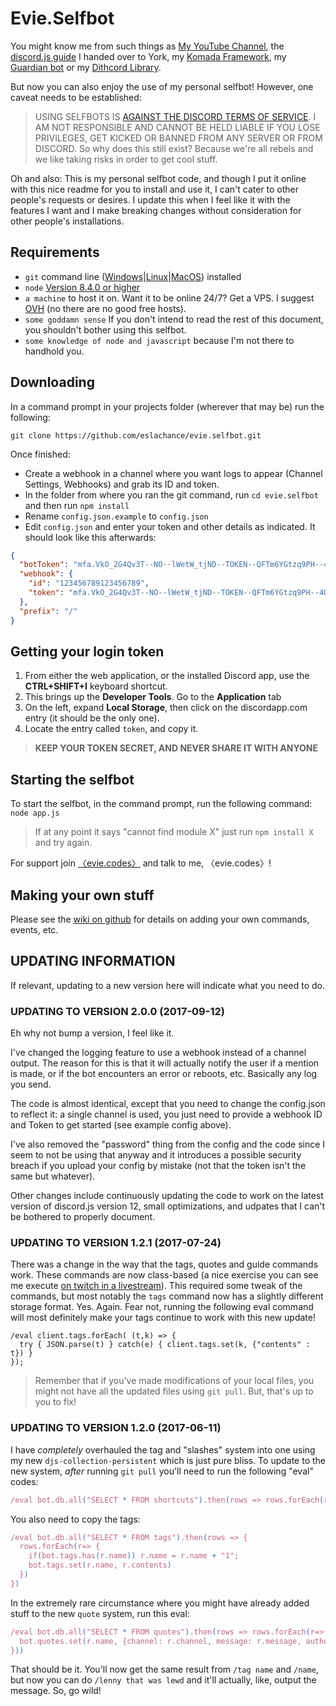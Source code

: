 # Evie.Selfbot

You might know me from such things as [My YouTube Channel](https://www.youtube.com/channel/UCvQubaJPD0D-PSokbd5DAiw), 
the [discord.js guide](https://anidiots.guide/) I handed over to York, my [Komada Framework](http://komada.js.org/), 
my [Guardian bot](https://github.com/eslachance/guardian) or my [Dithcord Library](https://github.com/eslachance/dithcord). 

But now you can also enjoy the use of my personal selfbot! However, one caveat needs to be established:

> USING SELFBOTS IS [AGAINST THE DISCORD TERMS OF SERVICE](https://discordapp.com/developers/docs/topics/oauth2). I AM NOT RESPONSIBLE AND CANNOT BE HELD LIABLE IF YOU LOSE PRIVILEGES, GET KICKED OR BANNED FROM ANY SERVER OR FROM DISCORD.
> So why does this still exist? Because we're all rebels and we like taking risks in order to get cool stuff.

Oh and also: This is my personal selfbot code, and though I put it online with this nice readme 
for you to install and use it, I can't cater to other people's requests or desires. I update
this when I feel like it with the features I want and I make breaking changes without 
consideration for other people's installations.

## Requirements

- `git` command line ([Windows](https://git-scm.com/download/win)|[Linux](https://git-scm.com/book/en/v2/Getting-Started-Installing-Git)|[MacOS](https://git-scm.com/download/mac)) installed
- `node` [Version 8.4.0 or higher](https://nodejs.org)
- `a machine` to host it on. Want it to be online 24/7? Get a VPS. I suggest [OVH](http://ovh.com/) (no there are no good free hosts).
- `some goddamn sense` If you don't intend to read the rest of this document, you shouldn't bother using this selfbot.
- `some knowledge of node and javascript` because I'm not there to handhold you.

## Downloading

In a command prompt in your projects folder (wherever that may be) run the following:

`git clone https://github.com/eslachance/evie.selfbot.git`

Once finished: 

- Create a webhook in a channel where you want logs to appear (Channel Settings, Webhooks) and grab its ID and token.
- In the folder from where you ran the git command, run `cd evie.selfbot` and then run `npm install`
- Rename `config.json.example` to `config.json`
- Edit `config.json` and enter your token and other details as indicated. It should look like this afterwards: 

```json
{
  "botToken": "mfa.VkO_2G4Qv3T--NO--lWetW_tjND--TOKEN--QFTm6YGtzq9PH--4U--tG0",
  "webhook": {
    "id": "123456789123456789",
    "token": "mfa.VkO_2G4Qv3T--NO--lWetW_tjND--TOKEN--QFTm6YGtzq9PH--4U--tG0"
  },
  "prefix": "/"
}
```

## Getting your login token

1. From either the web application, or the installed Discord app, use the **CTRL+SHIFT+I** keyboard shortcut.
2. This brings up the **Developer Tools**. Go to the **Application** tab
3. On the left, expand **Local Storage**, then click on the discordapp.com entry (it should be the only one).
4. Locate the entry called `token`, and copy it.

> **KEEP YOUR TOKEN SECRET, AND NEVER SHARE IT WITH ANYONE**

## Starting the selfbot

To start the selfbot, in the command prompt, run the following command:
`node app.js`

> If at any point it says "cannot find module X" just run `npm install X` and try again.

For support join [〈evie.codes〉](https://discord.gg/PhT8scR) and talk to me, 〈evie.codes〉!

## Making your own stuff

Please see the [wiki on github](https://github.com/eslachance/evie.selfbot/wiki) for details on
adding your own commands, events, etc.

## UPDATING INFORMATION

If relevant, updating to a new version here will indicate what you need to do.

### UPDATING TO VERSION 2.0.0 (2017-09-12)

Eh why not bump a version, I feel like it. 

I've changed the logging feature to use a webhook instead of a channel output.
The reason for this is that it will actually notify the user if a mention is made,
or if the bot encounters an error or reboots, etc. Basically any log you send.

The code is almost identical, except that you need to change the config.json to
reflect it: a single channel is used, you just need to provide a webhook ID
and Token to get started (see example config above).

I've also removed the "password" thing from the config and the code since I seem
to not be using that anyway and it introduces a possible security breach if
you upload your config by mistake (not that the token isn't the same but whatever).

Other changes include continuously updating the code to work on the latest version
of discord.js version 12, small optimizations, and udpates that I can't be bothered
to properly document. 


### UPDATING TO VERSION 1.2.1 (2017-07-24)

There was a change in the way that the tags, quotes and guide commands work.
These commands are now class-based (a nice exercise you can see me 
execute [on twitch in a livestream](https://www.twitch.tv/videos/157386582)). 
This required some tweak of the commands, but most notably the `tags` command
now has a slightly different storage format. Yes. Again. 
Fear not, running the following eval command will most definitely make your
tags continue to work with this new update!


```
/eval client.tags.forEach( (t,k) => {
  try { JSON.parse(t) } catch(e) { client.tags.set(k, {"contents" : t}) }
});
```

> Remember that if you've made modifications of your local files, you might
not have all the updated files using `git pull`. But, that's up to you to fix!


### UPDATING TO VERSION 1.2.0 (2017-06-11)

I have *completely* overhauled the tag and "slashes" system into one using
my new `djs-collection-persistent` which is just pure bliss. To update to the new
system, *after* running `git pull` you'll need to run the following "eval" codes:

```js
/eval bot.db.all("SELECT * FROM shortcuts").then(rows => rows.forEach(r=>bot.tags.set(r.name, r.contents)))
```

You also need to copy the tags: 

```js
/eval bot.db.all("SELECT * FROM tags").then(rows => {
  rows.forEach(r=> {
    if(bot.tags.has(r.name)) r.name = r.name + "1";
    bot.tags.set(r.name, r.contents)
  })
})
```

In the extremely rare circumstance where you might have already added stuff to
the new `quote` system, run this eval: 

```js
/eval bot.db.all("SELECT * FROM quotes").then(rows => rows.forEach(r=>{
  bot.quotes.set(r.name, {channel: r.channel, message: r.message, author: r.author, embed : r.embed})
}))
```

That should be it. You'll now get the same result from `/tag name` and `/name`, 
but now you can do `/lenny that was lewd` and it'll actually, like, output the
message. So, go wild!
